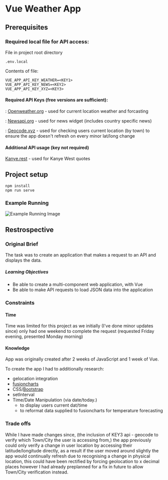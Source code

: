 # Vue Weather App

## Prerequisites

### Required local file for API access:


File in project root directory

```
.env.local
``` 

Contents of file:

```
VUE_APP_API_KEY_WEATHER=<KEY1>
VUE_APP_API_KEY_NEWS=<KEY2>
VUE_APP_API_KEY_XYZ=<KEY3>
```

#### Required API Keys (free versions are sufficient):

<KEY1> : [Openweather.org](https://openweathermap.org/api) - used for current location weather and forcasting

<KEY2> : [Newsapi.org](https://newsapi.org/) - used for news widget (includes country specific news)

<KEY3> : [Geocode.xyz](https://geocode.xyz/api) - used for checking users current location (by town) to ensure the app doesn't refresh on every minor lat/long change

#### Additional API usage (key not required)

[Kanye.rest](https://kanye.rest) - used for Kanye West quotes

## Project setup

```
npm install
npm run serve
```

### Example Running

![Example Running Image](https://i.imgur.com/7Kfc30G.png)

## Restrospective

### Original Brief

The task was to create an application that makes a request to an API and displays the data.

##### Learning Objectives

- Be able to create a multi-component web application, with Vue
- Be able to make API requests to load JSON data into the application

### Constraints

#### Time

Time was limited for this project as we initially (I've done minor updates since) only had one weekend to complete the request (requested Friday evening, presented Monday morning)

#### Knowledge

App was originally created after 2 weeks of JavaScript and 1 week of Vue.

To create the app I had to additionally research:

- gelocation integration
- [fusioncharts](https://www.fusioncharts.com/)
- CSS/[Bootstrap](https://getbootstrap.com/)
- setInterval
- Time/Date Manipulation (via date/today.)
	- to display users current dat/time
	- to reformat data supplied to fusioncharts for temperature forecasting

### Trade offs

While I have made changes since, (the inclusion of KEY3 api - geocode to verify which Town/City the user is accessing from,) the app previously could only verify a change in user location by accessing their latitude/longitude directly, as a result if the user moved around slightly the app would continually refresh due to recognising a change in physical location, this could have been rectified by forcing geolocation to x decimal places however I had already preplanned for a fix in future to allow Town/City verification instead.

